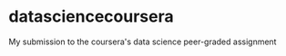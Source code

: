 datasciencecoursera
===================

My submission to the coursera's data science peer-graded assignment
